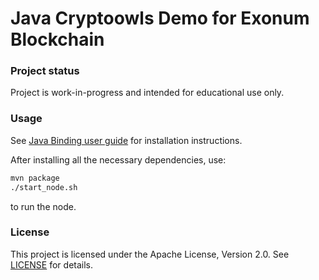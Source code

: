 # Java Cryptoowls Demo for Exonum Blockchain

### Project status

Project is work-in-progress and intended for educational use only.

### Usage

See [Java Binding user guide](https://exonum.com/doc/version/latest/get-started/java-binding/) for installation instructions.

After installing all the necessary dependencies, use:

```bash
mvn package
./start_node.sh
```

to run the node.

### License

This project is licensed under the Apache License, Version 2.0. See [LICENSE](LICENSE) for details.